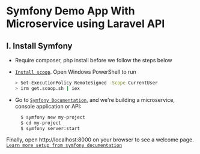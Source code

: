 # Symfony Demo App With Microservice using Laravel API

## I. Install Symfony
  - Require composer, php install before we follow the steps below
  - [`Install scoop`](https://scoop.sh/). Open Windows PowerShell to run

    ```bash
    > Set-ExecutionPolicy RemoteSigned -Scope CurrentUser
    > irm get.scoop.sh | iex
    ```
  - Go to [`Symfony Documentation`](https://symfony.com/download), and we're building a microservice, console application or API: 
    ```bash
      $ symfony new my-project
      $ cd my-project
      $ symfony server:start
    ```
  Finally, open http://localhost:8000 on your browser to see a welcome page. [`Learn more setup from symfony documentation`](https://symfony.com/doc/current/setup.html#creating-symfony-applications)
    